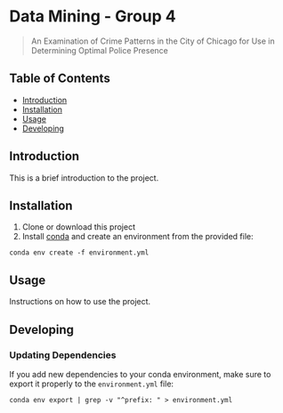 # Data Mining - Group 4

> An Examination of Crime Patterns in the City of Chicago for Use in Determining Optimal Police Presence

## Table of Contents
- [Introduction](#introduction)
- [Installation](#installation)
- [Usage](#usage)
- [Developing](#developing)

## Introduction
This is a brief introduction to the project.

## Installation
1. Clone or download this project
2. Install [conda](https://www.anaconda.com/download) and create an environment from the provided file:
```
conda env create -f environment.yml
```

## Usage
Instructions on how to use the project.

## Developing
### Updating Dependencies
If you add new dependencies to your conda environment, make sure to export it properly to the `environment.yml` file:
```
conda env export | grep -v "^prefix: " > environment.yml
```


